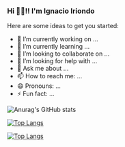 ### Hi 🙋‍♂️!! I'm Ignacio Iriondo


Here are some ideas to get you started:

- 🔭 I’m currently working on ...
- 🌱 I’m currently learning ...
- 👯 I’m looking to collaborate on ...
- 🤔 I’m looking for help with ...
- 💬 Ask me about ...
- 📫 How to reach me: ...
- 😄 Pronouns: ...
- ⚡ Fun fact: ...

![Anurag's GitHub stats](https://github-readme-stats.vercel.app/api?username=ignacioiriondo&show_icons=true&theme=radical)

[![Top Langs](https://github-readme-stats.vercel.app/api/top-langs/?username=ignacioiriondo)](https://github.com/anuraghazra/github-readme-stats)

[![Top Langs](https://github-readme-stats.vercel.app/api/top-langs/?username=ignacioiriondo&langs_count=8)](https://github.com/anuraghazra/github-readme-stats)
